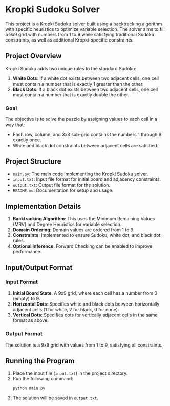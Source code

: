 # Kropki Sudoku Solver

This project is a Kropki Sudoku solver built using a backtracking algorithm with specific heuristics to optimize variable selection. The solver aims to fill a 9x9 grid with numbers from 1 to 9 while satisfying traditional Sudoku constraints, as well as additional Kropki-specific constraints.

## Project Overview

Kropki Sudoku adds two unique rules to the standard Sudoku:
1. **White Dots**: If a white dot exists between two adjacent cells, one cell must contain a number that is exactly 1 greater than the other.
2. **Black Dots**: If a black dot exists between two adjacent cells, one cell must contain a number that is exactly double the other.

### Goal
The objective is to solve the puzzle by assigning values to each cell in a way that:
- Each row, column, and 3x3 sub-grid contains the numbers 1 through 9 exactly once.
- White and black dot constraints between adjacent cells are satisfied.

## Project Structure

- `main.py`: The main code implementing the Kropki Sudoku solver.
- `input.txt`: Input file format for initial board and adjacency constraints.
- `output.txt`: Output file format for the solution.
- `README.md`: Documentation for setup and usage.

## Implementation Details

1. **Backtracking Algorithm**: This uses the Minimum Remaining Values (MRV) and Degree Heuristics for variable selection.
2. **Domain Ordering**: Domain values are ordered from 1 to 9.
3. **Constraints**: Implemented to ensure Sudoku, white dot, and black dot rules.
4. **Optional Inference**: Forward Checking can be enabled to improve performance.

## Input/Output Format

### Input Format
1. **Initial Board State**: A 9x9 grid, where each cell has a number from 0 (empty) to 9.
2. **Horizontal Dots**: Specifies white and black dots between horizontally adjacent cells (1 for white, 2 for black, 0 for none).
3. **Vertical Dots**: Specifies dots for vertically adjacent cells in the same format as above.

### Output Format
The solution is a 9x9 grid with values from 1 to 9, satisfying all constraints.

## Running the Program

1. Place the input file (`input.txt`) in the project directory.
2. Run the following command:
   ```bash
   python main.py
   ```
3. The solution will be saved in `output.txt`.
